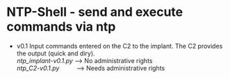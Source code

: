 # NTP-Shell - send and execute commands via ntp

- v0.1
  Input commands entered on the C2 to the implant. The C2 provides the output (quick and diry).\
  *ntp_implant-v0.1.py* --> No administrative rights\
  *ntp_C2-v0.1.py* &nbsp; &nbsp; &nbsp; &nbsp;&nbsp;  --> Needs administrative rights
